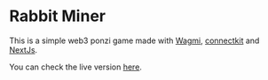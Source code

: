 # Rabbit Miner

This is a simple web3 ponzi game made with [Wagmi](https://wagmi.sh/), [connectkit](https://docs.family.co/connectkit) and [NextJs](https://nextjs.org/).

You can check the live version [here](https://rabbit-miner.vercel.app/).